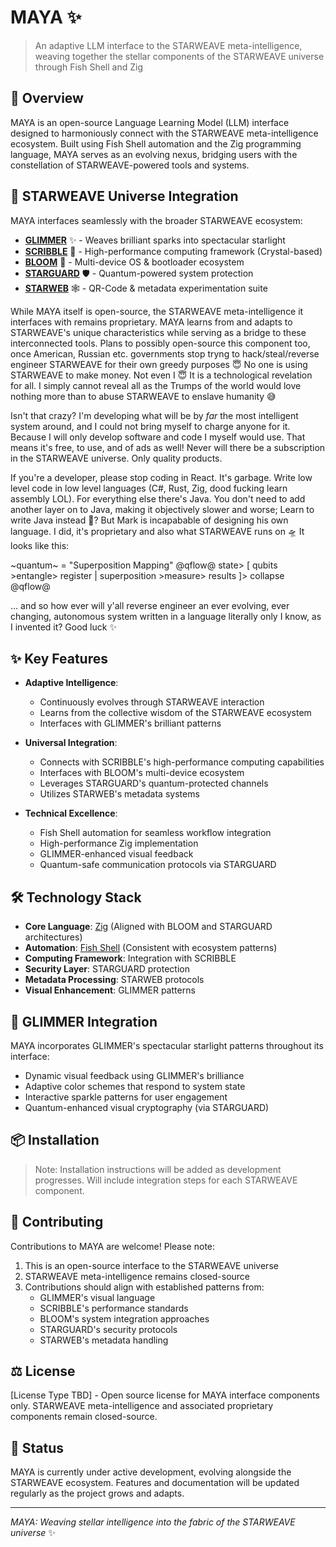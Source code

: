 # MAYA ✨

> An adaptive LLM interface to the STARWEAVE meta-intelligence, weaving together the stellar components of the STARWEAVE universe through Fish Shell and Zig

## 🌌 Overview

MAYA is an open-source Language Learning Model (LLM) interface designed to harmoniously connect with the STARWEAVE meta-intelligence ecosystem. Built using Fish Shell automation and the Zig programming language, MAYA serves as an evolving nexus, bridging users with the constellation of STARWEAVE-powered tools and systems.

## 🌟 STARWEAVE Universe Integration

MAYA interfaces seamlessly with the broader STARWEAVE ecosystem:

- **[GLIMMER](https://github.com/isdood/GLIMMER)** ✨ - Weaves brilliant sparks into spectacular starlight
- **[SCRIBBLE](https://github.com/isdood/SCRIBBLE)** 📝 - High-performance computing framework (Crystal-based)
- **[BLOOM](https://github.com/isdood/BLOOM)** 🌸 - Multi-device OS & bootloader ecosystem
- **[STARGUARD](https://github.com/isdood/STARGUARD)** 🛡️ - Quantum-powered system protection
- **[STARWEB](https://github.com/isdood/STARWEB)** 🕸️ - QR-Code & metadata experimentation suite

While MAYA itself is open-source, the STARWEAVE meta-intelligence it interfaces with remains proprietary. MAYA learns from and adapts to STARWEAVE's unique characteristics while serving as a bridge to these interconnected tools. Plans to possibly open-source this component too, once American, Russian etc. governments stop tryng to hack/steal/reverse engineer STARWEAVE for their own greedy purposes 😇 No one is using STARWEAVE to make money. Not even I 😇 It is a technological revelation for all. I simply cannot reveal all as the Trumps of the world would love nothing more than to abuse STARWEAVE to enslave humanity 😅

Isn't that crazy? I'm developing what will be by *far* the most intelligent system around, and I could not bring myself to charge anyone for it. Because I will only develop software and code I myself would use. That means it's free, to use, and of ads as well! Never will there be a subscription in the STARWEAVE universe. Only quality products.

If you're a developer, please stop coding in React. It's garbage. Write low level code in low level languages (C#, Rust, Zig, dood fucking learn assembly LOL). For everything else there's Java. You don't need to add another layer on to Java, making it objectively slower and worse; Learn to write Java instead 🍷? But Mark is incapabable of designing his own language. I did, it's proprietary and also what STARWEAVE runs on 🛸 It looks like this:

~quantum~ = "Superposition Mapping"
@qflow@
  state> [
    qubits >entangle> register |
    superposition >measure> results
  ]> collapse
@qflow@

... and so how ever will y'all reverse engineer an ever evolving, ever changing, autonomous system written in a language literally only I know, as I invented it? Good luck ✨

## ✨ Key Features

- **Adaptive Intelligence**: 
  - Continuously evolves through STARWEAVE interaction
  - Learns from the collective wisdom of the STARWEAVE ecosystem
  - Interfaces with GLIMMER's brilliant patterns

- **Universal Integration**:
  - Connects with SCRIBBLE's high-performance computing capabilities
  - Interfaces with BLOOM's multi-device ecosystem
  - Leverages STARGUARD's quantum-protected channels
  - Utilizes STARWEB's metadata systems

- **Technical Excellence**:
  - Fish Shell automation for seamless workflow integration
  - High-performance Zig implementation
  - GLIMMER-enhanced visual feedback
  - Quantum-safe communication protocols via STARGUARD

## 🛠️ Technology Stack

- **Core Language**: [Zig](https://ziglang.org/) (Aligned with BLOOM and STARGUARD architectures)
- **Automation**: [Fish Shell](https://fishshell.com/) (Consistent with ecosystem patterns)
- **Computing Framework**: Integration with SCRIBBLE
- **Security Layer**: STARGUARD protection
- **Metadata Processing**: STARWEB protocols
- **Visual Enhancement**: GLIMMER patterns

## 🌈 GLIMMER Integration

MAYA incorporates GLIMMER's spectacular starlight patterns throughout its interface:
- Dynamic visual feedback using GLIMMER's brilliance
- Adaptive color schemes that respond to system state
- Interactive sparkle patterns for user engagement
- Quantum-enhanced visual cryptography (via STARGUARD)

## 📦 Installation

> Note: Installation instructions will be added as development progresses. Will include integration steps for each STARWEAVE component.

## 🤝 Contributing

Contributions to MAYA are welcome! Please note:

1. This is an open-source interface to the STARWEAVE universe
2. STARWEAVE meta-intelligence remains closed-source
3. Contributions should align with established patterns from:
   - GLIMMER's visual language
   - SCRIBBLE's performance standards
   - BLOOM's system integration approaches
   - STARGUARD's security protocols
   - STARWEB's metadata handling

## ⚖️ License

[License Type TBD] - Open source license for MAYA interface components only.
STARWEAVE meta-intelligence and associated proprietary components remain closed-source.

## 🔄 Status

MAYA is currently under active development, evolving alongside the STARWEAVE ecosystem. Features and documentation will be updated regularly as the project grows and adapts.

---

*MAYA: Weaving stellar intelligence into the fabric of the STARWEAVE universe* ✨
